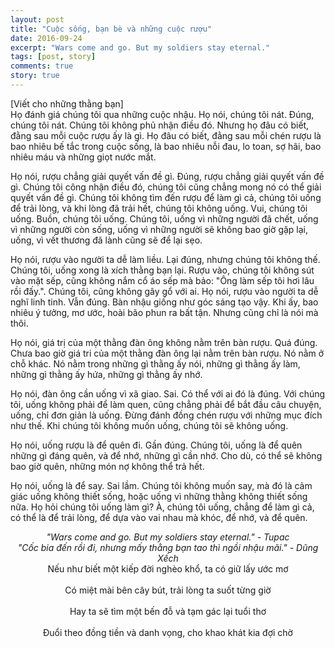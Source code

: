 ```yaml
---
layout: post
title: "Cuộc sống, bạn bè và những cuộc rượu"
date: 2016-09-24
excerpt: "Wars come and go. But my soldiers stay eternal."
tags: [post, story]
comments: true
story: true
---
```

[Viết cho những thằng bạn]<br>
Họ đánh giá chúng tôi qua những cuộc nhậu.
Họ nói, chúng tôi nát. Đúng, chúng tôi nát. Chúng tôi không phủ nhận điều đó.
Nhưng họ đâu có biết, đằng sau mỗi cuộc rượu ấy là gì. Họ đâu có biết, đằng sau mỗi chén rượu là bao nhiêu bế tắc trong cuộc sống, là bao nhiêu nỗi đau, lo toan, sợ hãi, bao nhiêu máu và những giọt nước mắt.
 
Họ nói, rượu chẳng giải quyết vấn đề gì. Đúng, rượu chẳng giải quyết vấn đề gì. Chúng tôi công nhận điều đó, chúng tôi cũng chẳng mong nó có thể giải quyết vấn đề gì. Chúng tôi không tìm đến rượu để làm gì cả, chúng tôi uống để trải lòng, và khi lòng đã trải hết, chúng tôi không uống. Vui, chúng tôi uống. Buồn, chúng tôi uống. Chúng tôi, uống vì những người đã chết, uống vì những người còn sống, uống vì những người sẽ không bao giờ gặp lại, uống, vì vết thương đã lành cũng sẽ để lại sẹo.
 
Họ nói, rượu vào người ta dễ làm liều. Lại đúng, nhưng chúng tôi không thế. Chúng tôi, uống xong là xích thằng bạn lại. Rượu vào, chúng tôi không sút vào mặt sếp, cũng không nắm cổ áo sếp mà bảo: "Ông làm sếp tôi hơi lâu rồi đấy.". Chúng tôi, cũng không gây gổ với ai.
Họ nói, rượu vào người ta dễ nghĩ linh tinh. Vẫn đúng. Bàn nhậu giống như góc sáng tạo vậy. Khi ấy, bao nhiêu ý tưởng, mơ ước, hoài bão phun ra bất tận. Nhưng cũng chỉ là nói mà thôi.
 
Họ nói, giá trị của một thằng đàn ông không nằm trên bàn rượu. Quá đúng. Chưa bao giờ giá tri của một thằng đàn ông lại nằm trên bàn rượu. Nó nằm ở chỗ khác. Nó nằm trong những gì thằng ấy nói, những gì thằng ấy làm, những gì thằng ấy hứa, những gì thằng ấy nhớ.
 
Họ nói, đàn ông cần uống vì xã giao. Sai. Có thể với ai đó là đúng. Với chúng tôi, uống không phải để làm quen, cũng chẳng phải để bắt đầu câu chuyện, uống, chỉ đơn giản là uống. Đừng đánh đồng chén rượu với những mục đích như thế. Khi chúng tôi không muốn uống, chúng tôi sẽ không uống.
 
Họ nói, uống rượu là để quên đi. Gần đúng. Chúng tôi, uống là để quên những gì đáng quên, và để nhớ, những gì cần nhớ. Cho dù, có thể sẽ không bao giờ quên, những món nợ không thể trả hết.
 
Họ nói, uống là để say. Sai lầm. Chúng tôi không muốn say, mà đó là cảm giác uống không thiết sống, hoặc uống vì những thằng không thiết sống nữa.
Họ hỏi chúng tôi uống làm gì? À, chúng tôi uống, chẳng để làm gì cả, có thể là để trải lòng, để dựa vào vai nhau mà khóc, để nhớ, và để quên.

<center><i>"Wars come and go. But my soldiers stay eternal." - Tupac</i></center>
<center><i>"Cốc bia đến rồi đi, nhưng mấy thằng bạn tao thì ngồi nhậu mãi." - Dũng Xếch</i></center>
 
<center>Nếu như biết một kiếp đời nghèo khổ, ta có giữ lấy ước mơ</center><br>
<center>Có miệt mài bên cây bút, trải lòng ta suốt từng giờ</center><br>
<center>Hay ta sẽ tìm một bến đỗ và tạm gác lại tuổi thơ</center><br>
<center>Đuổi theo đồng tiền và danh vọng, cho khao khát kia đợi chờ</center><br>